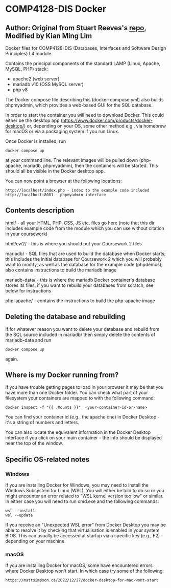 # COMP4128-DIS Docker

## Author: Original from Stuart Reeves's [repo](https://github.com/stuaart/dis-docker), Modified by Kian Ming Lim 

Docker files for COMP4128-DIS (Databases, Interfaces and Software Design Principles) L4 module.

Contains the principal components of the standard LAMP (Linux, Apache, MySQL, PHP) stack:
- apache2 (web server)
- mariadb v10 (OSS MySQL server)
- php v8

The Docker compose file describing this (docker-compose.yml) also builds phpmyadmin, which provides a web-based GUI for the SQL database.

In order to start the container you will need to download Docker. This could either be the desktop app (https://www.docker.com/products/docker-desktop/) or, depending on your OS, some other method e.g., via homebrew for macOS or via a packaging system if you run Linux.

Once Docker is installed, run

	docker compose up

at your command line. The relevant images will be pulled down (php-apache, mariadb, phpmyadmin), then the containers will be started. This should all be visible in the Docker desktop app.

You can now point a browser at the following locations:

	http://localhost/index.php - index to the example code included
	http://localhost:8081 - phpmyadmin interface


## Contents description

html/ - all your HTML, PHP, CSS, JS etc. files go here (note that this dir includes example code from the module which you can use without citation in your coursework)

html/cw2/ - this is where you should put your Coursework 2 files

mariadb/ - SQL files that are used to build the database when Docker starts; this includes the initial database for Coursework 2 which you will probably want to modify, as well as the database for the example code (phpdemos); also contains instructions to build the mariadb image

mariadb-data/ - this is where the mariadb Docker container's database stores its files; if you want to rebuild your databases from scratch, see below for instructions

php-apache/ - contains the instructions to build the php-apache image


## Deleting the database and rebuilding

If for whatever reason you want to delete your database and rebuild from the SQL source included in mariadb/ then simply delete the contents of mariadb-data and run 
	
	docker compose up

again.


## Where is my Docker running from?

If you have trouble getting pages to load in your browser it may be that you have more than one Docker folder. You can check what part of your filesystem your containers are mapped to with the following command:

    docker inspect -f "{{ .Mounts }}"  <your-container-id-or-name>

You can find your container id (e.g., the apache one) in Docker Desktop - it's a string of numbers and letters.

You can also locate the equivalent information in the Docker Desktop interface if you click on your main container - the info should be displayed near the top of the window.


## Specific OS-related notes

### Windows 

If you are installing Docker for Windows, you may need to install the Windows Subsystem for Linux (WSL). You will either be told to do so or you might encounter an error related to "WSL kernel version too low" or similar. In either case you will need to run cmd.exe and the following commands:

	wsl --install
	wsl --update

If you receive an "Unexpected WSL error" from Docker Desktop you may be able to resolve it by checking that virtualisation is enabled in your system BIOS. This can usually be accessed at startup via a specific key (e.g., F2) - depending on your machine.


### macOS

If you are installing Docker for macOS, some have encountered errors where Docker Desktop won't start. In which case try some of the following:

	https://mattsimpson.ca/2022/12/27/docker-desktop-for-mac-wont-start
